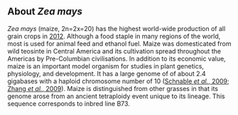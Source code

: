 About *Zea mays*
----------------

*Zea mays* (maize, 2n=2x=20) has the highest world-wide production of all grain
crops in [2012](http://faostat.fao.org).
Although a food staple in many regions of the world, most is used for
animal feed and ethanol fuel. Maize was domesticated from wild teosinte
in Central America and its cultivation spread throughout the Americas by
Pre-Columbian civilisations. In addition to its economic value, maize is
an important model organism for studies in plant genetics, physiology,
and development. It has a large genome of of about 2.4 gigabases with a
haploid chromosome number of 10 ([Schnable *et al.*,
2009](http://europepmc.org/abstract/MED/19965430); [Zhang *et al.*,
2009](http://europepmc.org/abstract/MED/19936050)). Maize is
distinguished from other grasses in that its genome arose from an
ancient tetraploidy event unique to its lineage.
This sequence corresponds to inbred line B73.
